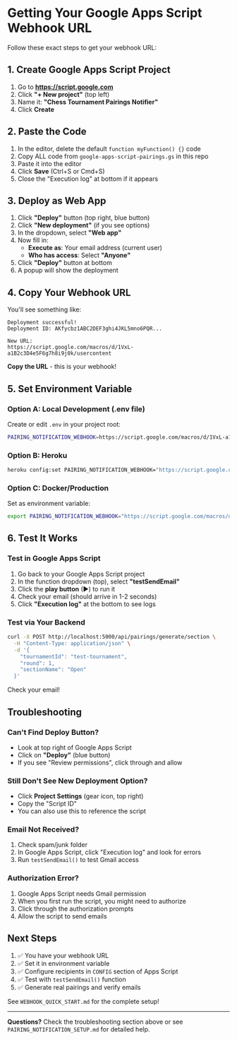 # Getting Your Google Apps Script Webhook URL

Follow these exact steps to get your webhook URL:

## 1. Create Google Apps Script Project

1. Go to **https://script.google.com**
2. Click **"+ New project"** (top left)
3. Name it: **"Chess Tournament Pairings Notifier"**
4. Click **Create**

## 2. Paste the Code

1. In the editor, delete the default `function myFunction() {}` code
2. Copy ALL code from `google-apps-script-pairings.gs` in this repo
3. Paste it into the editor
4. Click **Save** (Ctrl+S or Cmd+S)
5. Close the "Execution log" at bottom if it appears

## 3. Deploy as Web App

1. Click **"Deploy"** button (top right, blue button)
2. Click **"New deployment"** (if you see options)
3. In the dropdown, select **"Web app"**
4. Now fill in:
   - **Execute as**: Your email address (current user)
   - **Who has access**: Select **"Anyone"**
5. Click **"Deploy"** button at bottom
6. A popup will show the deployment

## 4. Copy Your Webhook URL

You'll see something like:

```
Deployment successful! 
Deployment ID: AKfycbz1ABC2DEF3ghi4JKL5mno6PQR...

New URL:
https://script.google.com/macros/d/1VxL-a1B2c3D4e5F6g7h8i9j0k/usercontent
```

**Copy the URL** - this is your webhook!

## 5. Set Environment Variable

### Option A: Local Development (.env file)

Create or edit `.env` in your project root:

```bash
PAIRING_NOTIFICATION_WEBHOOK=https://script.google.com/macros/d/1VxL-a1B2c3D4e5F6g7h8i9j0k/usercontent
```

### Option B: Heroku

```bash
heroku config:set PAIRING_NOTIFICATION_WEBHOOK="https://script.google.com/macros/d/1VxL-a1B2c3D4e5F6g7h8i9j0k/usercontent" --app your-app-name
```

### Option C: Docker/Production

Set as environment variable:

```bash
export PAIRING_NOTIFICATION_WEBHOOK="https://script.google.com/macros/d/1VxL-a1B2c3D4e5F6g7h8i9j0k/usercontent"
```

## 6. Test It Works

### Test in Google Apps Script

1. Go back to your Google Apps Script project
2. In the function dropdown (top), select **"testSendEmail"**
3. Click the **play button** (▶) to run it
4. Check your email (should arrive in 1-2 seconds)
5. Click **"Execution log"** at the bottom to see logs

### Test via Your Backend

```bash
curl -X POST http://localhost:5000/api/pairings/generate/section \
  -H "Content-Type: application/json" \
  -d '{
    "tournamentId": "test-tournament",
    "round": 1,
    "sectionName": "Open"
  }'
```

Check your email!

## Troubleshooting

### Can't Find Deploy Button?

- Look at top right of Google Apps Script
- Click on **"Deploy"** (blue button)
- If you see "Review permissions", click through and allow

### Still Don't See New Deployment Option?

- Click **Project Settings** (gear icon, top right)
- Copy the "Script ID"
- You can also use this to reference the script

### Email Not Received?

1. Check spam/junk folder
2. In Google Apps Script, click "Execution log" and look for errors
3. Run `testSendEmail()` to test Gmail access

### Authorization Error?

1. Google Apps Script needs Gmail permission
2. When you first run the script, you might need to authorize
3. Click through the authorization prompts
4. Allow the script to send emails

## Next Steps

1. ✅ You have your webhook URL
2. ✅ Set it in environment variable
3. ✅ Configure recipients in `CONFIG` section of Apps Script
4. ✅ Test with `testSendEmail()` function
5. ✅ Generate real pairings and verify emails

See `WEBHOOK_QUICK_START.md` for the complete setup!

---

**Questions?** Check the troubleshooting section above or see `PAIRING_NOTIFICATION_SETUP.md` for detailed help.
